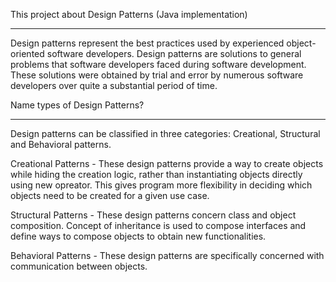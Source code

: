This project about Design Patterns (Java implementation)
____________________________________________________________________________________________________________________________
Design patterns represent the best practices used by experienced object-oriented software developers.
Design patterns are solutions to general problems that software developers faced during software development.
These solutions were obtained by trial and error by numerous software developers over quite a substantial period of time.

Name types of Design Patterns?
_______________________________________________________________________________________________________________________________
Design patterns can be classified in three categories: Creational, Structural and Behavioral patterns.

Creational Patterns - These design patterns provide a way to create objects while hiding the creation logic, rather than instantiating objects directly using new opreator.
This gives program more flexibility in deciding which objects need to be created for a given use case.

Structural Patterns - These design patterns concern class and object composition.
Concept of inheritance is used to compose interfaces and define ways to compose objects to obtain new functionalities.

Behavioral Patterns - These design patterns are specifically concerned with communication between objects.

